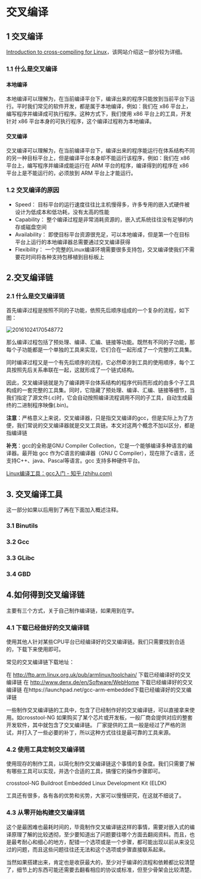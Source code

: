 # 交叉编译

## 1 交叉编译

[Introduction to cross-compiling for Linux](http://landley.net/writing/docs/cross-compiling.html)，该网站介绍这一部分较为详细。

### 1.1 什么是交叉编译

#### 本地编译

本地编译可以理解为，在当前编译平台下，编译出来的程序只能放到当前平台下运行。平时我们常见的软件开发，都是属于本地编译，例如：我们在 x86 平台上，编写程序并编译成可执行程序。这种方式下，我们使用 x86 平台上的工具，开发针对 x86 平台本身的可执行程序，这个编译过程称为本地编译。

#### 交叉编译

交叉编译可以理解为，在当前编译平台下，编译出来的程序能运行在体系结构不同的另一种目标平台上，但是编译平台本身却不能运行该程序，例如：我们在 x86 平台上，编写程序并编译成能运行在 ARM 平台的程序，编译得到的程序在 x86 平台上是不能运行的，必须放到 ARM 平台上才能运行。

### 1.2 交叉编译的原因

- Speed： 目标平台的运行速度往往比主机慢得多，许多专用的嵌入式硬件被设计为低成本和低功耗，没有太高的性能
- Capability： 整个编译过程是非常消耗资源的，嵌入式系统往往没有足够的内存或磁盘空间
- Availability： 即使目标平台资源很充足，可以本地编译，但是第一个在目标平台上运行的本地编译器总需要通过交叉编译获得
- Flexibility： 一个完整的Linux编译环境需要很多支持包，交叉编译使我们不需要花时间将各种支持包移植到目标板上

## 2.交叉编译链

### 2.1 什么是交叉编译链

首先编译过程是按照不同的子功能，依照先后顺序组成的一个复杂的流程，如下图：

 ![20161024170548772](C:\Users\用户1\Desktop\MD笔记\typora保存的图片\2.交叉编译\20161024170548772.png)

那么编译过程包括了预处理、编译、汇编、链接等功能。既然有不同的子功能，那每个子功能都是一个单独的工具来实现，它们合在一起形成了一个完整的工具集。

同时编译过程又是一个有先后顺序的流程，它必然牵涉到工具的使用顺序，每个工具按照先后关系串联在一起，这就形成了一个链式结构。

因此，交叉编译链就是为了编译跨平台体系结构的程序代码而形成的由多个子工具构成的一套完整的工具集。同时，它隐藏了预处理、编译、汇编、链接等细节，当我们指定了源文件(.c)时，它会自动按照编译流程调用不同的子工具，自动生成最终的二进制程序映像(.bin)。

**注意**：严格意义上来说，交叉编译器，只是指交叉编译的gcc，但是实际上为了方便，我们常说的交叉编译器就是交叉工具链。本文对这两个概念不加以区分，都是指编译链

**补充**：gcc的全称是GNU Compiler Collection，它是一个能够编译多种语言的编译器。最开始 gcc 作为C语言的编译器（GNU C Compiler），现在除了c语言，还支持C++、java、Pascal等语言。gcc 支持多种硬件平台。

[Linux编译工具：gcc入门 - 知乎 (zhihu.com)](https://zhuanlan.zhihu.com/p/76930507)

## 3. 交叉编译工具

这一部分如果以后用到了再在下面加入概述注释。

### 3.1 Binutils

### 3.2 Gcc

### 3.3 GLibc

### 3.4 GBD

## 4.如何得到交叉编译链

主要有三个方式，关于自己制作编译链，如果用到在学。

### 4.1 下载已经做好的交叉编译链

使用其他人针对某些CPU平台已经编译好的交叉编译链。我们只需要找到合适的，下载下来使用即可。

常见的交叉编译链下载地址：

在 http://ftp.arm.linux.org.uk/pub/armlinux/toolchain/ 下载已经编译好的交叉编译链
在 http://www.denx.de/en/Software/WebHome 下载已经编译好的交叉编译链
在https://launchpad.net/gcc-arm-embedded下载已经编译好的交叉编译链

一些制作交叉编译链的工具中，包含了已经制作好的交叉编译链，可以直接拿来使用。如crosstool-NG
如果购买了某个芯片或开发板，一般厂商会提供对应的整套开发软件，其中就包含了交叉编译链。
厂家提供的工具一般是经过了严格的测试，并打入了一些必要的补丁，所以这种方式往往是最可靠的工具来源。

### 4.2 使用工具定制交叉编译链

使用现存的制作工具，以简化制作交叉编译链这个事情的复杂度。我们只需要了解有哪些工具可以实现，并选个合适的工具，搞懂它的操作步骤即可。

crosstool-NG
Buildroot
Embedded Linux Development Kit (ELDK)

工具还有很多，各有各的优势和劣势，大家可以慢慢研究，在这就不细说了。

### 4.3 从零开始构建交叉编译链

这个是最困难也最耗时间的，毕竟制作交叉编译链这样的事情，需要对嵌入式的编译原理了解的比较透彻，至少要知道出了问题要往哪个方面去翻阅资料。而且，也是最考耐心和细心的地方，配错一个选项或是一个步骤，都可能出现以前从来没见过的问题，而且这些问题往往还无法和这个选项或步骤直接联系起来。

当然如果搭建出来，肯定也是收获最大的，至少对于编译的流程和依赖都比较清楚了，细节上的东西可能还需要去翻看相应的协议或标准，但至少骨架会比较清楚。


